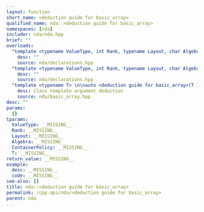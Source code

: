```yaml
---
layout: function
short_name: <deduction guide for basic_array>
qualified_name: nda::<deduction guide for basic_array>
namespaces: [nda]
includer: nda/nda.hpp
brief: ""
overloads:
  "template <typename ValueType, int Rank, typename Layout, char Algebra, typename ContainerPolicy> \n\nauto <deduction guide for basic_array>()-> basic_array<ValueType, Rank, Layout, Algebra, ContainerPolicy>":
    desc: ""
    source: nda/declarations.hpp
  "template <typename ValueType, int Rank, typename Layout, char Algebra, typename ContainerPolicy> \n\nauto <deduction guide for basic_array>(basic_array<ValueType, Rank, Layout, Algebra, ContainerPolicy> )-> basic_array<ValueType, Rank, Layout, Algebra, ContainerPolicy>":
    desc: ""
    source: nda/declarations.hpp
  "template <typename T> \n\nauto <deduction guide for basic_array>(T )-> basic_array<get_value_t<std::decay_t<T> >, get_rank<std::decay_t<T> >, struct nda::C_layout, 'A', struct nda::heap>":
    desc: Class template argument deduction
    source: nda/basic_array.hpp
desc: ""
params:
  {}
tparams:
  ValueType: __MISSING__
  Rank: __MISSING__
  Layout: __MISSING__
  Algebra: __MISSING__
  ContainerPolicy: __MISSING__
  T: __MISSING__
return_value: __MISSING__
example:
  desc: __MISSING__
  code: __MISSING__
see-also: []
title: nda::<deduction guide for basic_array>
permalink: /cpp-api/nda/<deduction guide for basic_array>
parent: nda
...
```


